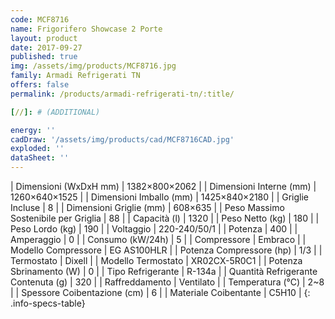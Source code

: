 ```yaml
---
code: MCF8716
name: Frigorifero Showcase 2 Porte
layout: product
date: 2017-09-27
published: true
img: /assets/img/products/MCF8716.jpg
family: Armadi Refrigerati TN
offers: false
permalink: /products/armadi-refrigerati-tn/:title/

[//]: # (ADDITIONAL)

energy: ''
cadDraw: '/assets/img/products/cad/MCF8716CAD.jpg'
exploded: ''
dataSheet: ''
---
```



| Dimensioni (WxDxH mm) | 1382×800×2062 |
| Dimensioni Interne (mm) | 1260×640×1525 |
| Dimensioni Imballo (mm) | 1425×840×2180 |
| Griglie Incluse | 8 |
| Dimensioni Griglie (mm) | 608×635 |
| Peso Massimo Sostenibile per Griglia | 88 |
| Capacità (l) | 1320 |
| Peso Netto (kg) | 180 |
| Peso Lordo (kg) | 190 |
| Voltaggio | 220-240/50/1 |
| Potenza | 400 |
| Amperaggio | 0 |
| Consumo (kW/24h) | 5 |
| Compressore | Embraco |
| Modello Compressore | EG AS100HLR |
| Potenza Compressore (hp) | 1/3 |
| Termostato | Dixell |
| Modello Termostato | XR02CX-5R0C1 |
| Potenza Sbrinamento (W) | 0 |
| Tipo Refrigerante | R-134a |
| Quantità Refrigerante Contenuta (g) | 320 |
| Raffreddamento | Ventilato |
| Temperatura (°C) | 2~8 |
| Spessore Coibentazione (cm) | 6 |
| Materiale Coibentante | C5H10 |
{: .info-specs-table}
